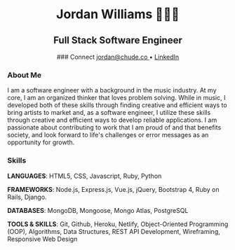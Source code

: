 # <div align="center">Jordan Williams 👨🏾‍💻 </div> #
## <div align="center">Full Stack Software Engineer </div> ##

<div align="center">
  ### Connect
  <a href="mailto:jordan@chude.co"> jordan@chude.co </a> • <a href=https://linkedin.com/in/jordanchude>LinkedIn</a>
</div>


### About Me 
I am a software engineer with a background in the music industry. At my core, I am an organized thinker that loves problem solving. While in music, I developed both of these skills through finding creative and efficient ways to bring artists to market and, as a software engineer, I utilize these skills through creative and efficient ways to develop reliable applications. I am passionate about contributing to work that I am proud of and that benefits society, and look forward to life's challenges or error messages as an opportunity for growth.


### Skills ###
**LANGUAGES**: HTML5, CSS, Javascript, Ruby, Python

**FRAMEWORKS**: Node.js, Express.js, Vue.js, jQuery, Bootstrap 4, Ruby on Rails, Django.

**DATABASES**: MongoDB, Mongoose, Mongo Atlas, PostgreSQL

**TOOLS & SKILLS**: Git, Github, Heroku, Netlify, Object-Oriented Programming (OOP), Algorithms, Data Structures, REST API Development, Wireframing, Responsive Web Design

